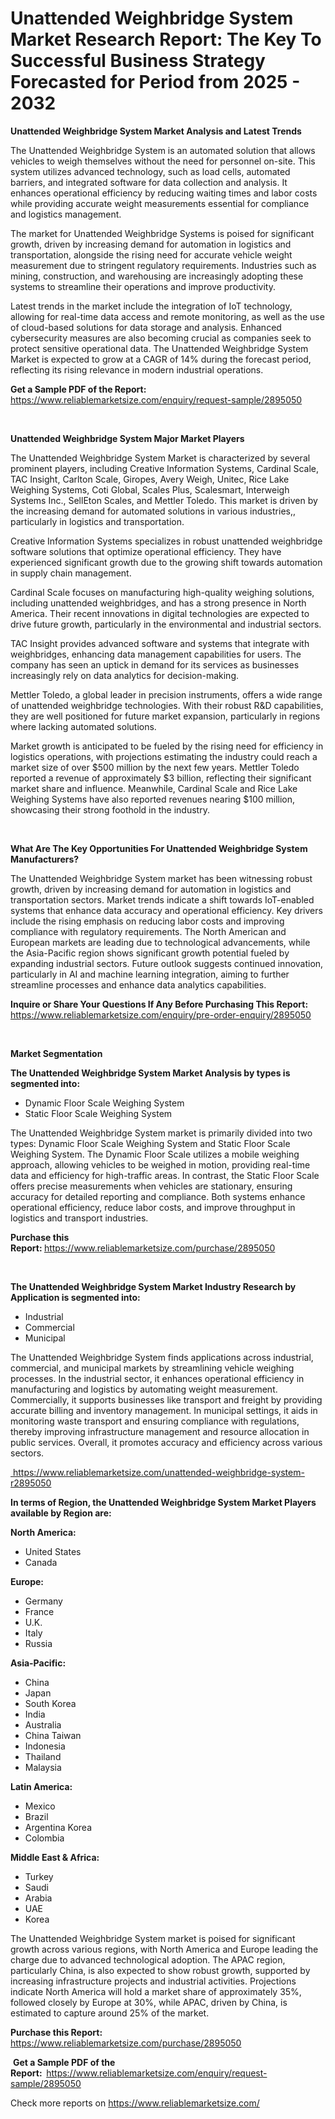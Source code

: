 <p><h1>Unattended Weighbridge System Market Research Report: The Key To Successful Business Strategy Forecasted for Period from 2025 - 2032</h1></p><p><strong>Unattended Weighbridge System Market Analysis and Latest Trends</strong></p>
<p><p>The Unattended Weighbridge System is an automated solution that allows vehicles to weigh themselves without the need for personnel on-site. This system utilizes advanced technology, such as load cells, automated barriers, and integrated software for data collection and analysis. It enhances operational efficiency by reducing waiting times and labor costs while providing accurate weight measurements essential for compliance and logistics management.</p><p>The market for Unattended Weighbridge Systems is poised for significant growth, driven by increasing demand for automation in logistics and transportation, alongside the rising need for accurate vehicle weight measurement due to stringent regulatory requirements. Industries such as mining, construction, and warehousing are increasingly adopting these systems to streamline their operations and improve productivity. </p><p>Latest trends in the market include the integration of IoT technology, allowing for real-time data access and remote monitoring, as well as the use of cloud-based solutions for data storage and analysis. Enhanced cybersecurity measures are also becoming crucial as companies seek to protect sensitive operational data. The Unattended Weighbridge System Market is expected to grow at a CAGR of 14% during the forecast period, reflecting its rising relevance in modern industrial operations.</p></p>
<p><strong>Get a Sample PDF of the Report:&nbsp;</strong> <a href="https://www.reliablemarketsize.com/enquiry/request-sample/2895050?utm_campaign=3494&utm_medium=2&utm_source=Github&utm_content=ia&utm_term=15032025&utm_id=unattended-weighbridge-system">https://www.reliablemarketsize.com/enquiry/request-sample/2895050</a></p>
<p>&nbsp;</p>
<p><strong>Unattended Weighbridge System Major Market Players</strong></p>
<p><p>The Unattended Weighbridge System Market is characterized by several prominent players, including Creative Information Systems, Cardinal Scale, TAC Insight, Carlton Scale, Giropes, Avery Weigh, Unitec, Rice Lake Weighing Systems, Coti Global, Scales Plus, Scalesmart, Interweigh Systems Inc., SellEton Scales, and Mettler Toledo. This market is driven by the increasing demand for automated solutions in various industries,, particularly in logistics and transportation.</p><p>Creative Information Systems specializes in robust unattended weighbridge software solutions that optimize operational efficiency. They have experienced significant growth due to the growing shift towards automation in supply chain management.</p><p>Cardinal Scale focuses on manufacturing high-quality weighing solutions, including unattended weighbridges, and has a strong presence in North America. Their recent innovations in digital technologies are expected to drive future growth, particularly in the environmental and industrial sectors.</p><p>TAC Insight provides advanced software and systems that integrate with weighbridges, enhancing data management capabilities for users. The company has seen an uptick in demand for its services as businesses increasingly rely on data analytics for decision-making.</p><p>Mettler Toledo, a global leader in precision instruments, offers a wide range of unattended weighbridge technologies. With their robust R&D capabilities, they are well positioned for future market expansion, particularly in regions where lacking automated solutions.</p><p>Market growth is anticipated to be fueled by the rising need for efficiency in logistics operations, with projections estimating the industry could reach a market size of over $500 million by the next few years. Mettler Toledo reported a revenue of approximately $3 billion, reflecting their significant market share and influence. Meanwhile, Cardinal Scale and Rice Lake Weighing Systems have also reported revenues nearing $100 million, showcasing their strong foothold in the industry.</p></p>
<p>&nbsp;</p>
<p><strong>What Are The Key Opportunities For Unattended Weighbridge System Manufacturers?</strong></p>
<p><p>The Unattended Weighbridge System market has been witnessing robust growth, driven by increasing demand for automation in logistics and transportation sectors. Market trends indicate a shift towards IoT-enabled systems that enhance data accuracy and operational efficiency. Key drivers include the rising emphasis on reducing labor costs and improving compliance with regulatory requirements. The North American and European markets are leading due to technological advancements, while the Asia-Pacific region shows significant growth potential fueled by expanding industrial sectors. Future outlook suggests continued innovation, particularly in AI and machine learning integration, aiming to further streamline processes and enhance data analytics capabilities.</p></p>
<p><strong>Inquire or Share Your Questions If Any Before Purchasing This Report:</strong> <a href="https://www.reliablemarketsize.com/enquiry/pre-order-enquiry/2895050?utm_campaign=3494&utm_medium=2&utm_source=Github&utm_content=ia&utm_term=15032025&utm_id=unattended-weighbridge-system">https://www.reliablemarketsize.com/enquiry/pre-order-enquiry/2895050</a></p>
<p>&nbsp;</p>
<p><strong>Market Segmentation</strong></p>
<p><strong>The Unattended Weighbridge System Market Analysis by types is segmented into:</strong></p>
<p><ul><li>Dynamic Floor Scale Weighing System</li><li>Static Floor Scale Weighing System</li></ul></p>
<p><p>The Unattended Weighbridge System market is primarily divided into two types: Dynamic Floor Scale Weighing System and Static Floor Scale Weighing System. The Dynamic Floor Scale utilizes a mobile weighing approach, allowing vehicles to be weighed in motion, providing real-time data and efficiency for high-traffic areas. In contrast, the Static Floor Scale offers precise measurements when vehicles are stationary, ensuring accuracy for detailed reporting and compliance. Both systems enhance operational efficiency, reduce labor costs, and improve throughput in logistics and transport industries.</p></p>
<p><strong>Purchase this Report:&nbsp;</strong><a href="https://www.reliablemarketsize.com/purchase/2895050?utm_campaign=3494&utm_medium=2&utm_source=Github&utm_content=ia&utm_term=15032025&utm_id=unattended-weighbridge-system">https://www.reliablemarketsize.com/purchase/2895050</a></p>
<p>&nbsp;</p>
<p><strong>The Unattended Weighbridge System Market Industry Research by Application is segmented into:</strong></p>
<p><ul><li>Industrial</li><li>Commercial</li><li>Municipal</li></ul></p>
<p><p>The Unattended Weighbridge System finds applications across industrial, commercial, and municipal markets by streamlining vehicle weighing processes. In the industrial sector, it enhances operational efficiency in manufacturing and logistics by automating weight measurement. Commercially, it supports businesses like transport and freight by providing accurate billing and inventory management. In municipal settings, it aids in monitoring waste transport and ensuring compliance with regulations, thereby improving infrastructure management and resource allocation in public services. Overall, it promotes accuracy and efficiency across various sectors.</p></p>
<p><a href="https://www.reliablemarketsize.com/unattended-weighbridge-system-r2895050?utm_campaign=3494&utm_medium=2&utm_source=Github&utm_content=ia&utm_term=15032025&utm_id=unattended-weighbridge-system">&nbsp;https://www.reliablemarketsize.com/unattended-weighbridge-system-r2895050</a></p>
<p><strong>In terms of Region, the Unattended Weighbridge System Market Players available by Region are:</strong></p>
<p>
    <p> <strong> North America: </strong>
        <ul>
            <li>United States</li>
            <li>Canada</li>
        </ul>
        </p> 
    <p> <strong> Europe: </strong>
        <ul>
            <li>Germany</li>
            <li>France</li>
            <li>U.K.</li>
            <li>Italy</li>
            <li>Russia</li>
        </ul>
        </p> 
    <p> <strong> Asia-Pacific: </strong>
        <ul>
            <li>China</li>
            <li>Japan</li>
            <li>South Korea</li>
            <li>India</li>
            <li>Australia</li>
            <li>China Taiwan</li>
            <li>Indonesia</li>
            <li>Thailand</li>
            <li>Malaysia</li>
        </ul>
        </p> 
    <p> <strong> Latin America: </strong>
        <ul>
            <li>Mexico</li>
            <li>Brazil</li>
            <li>Argentina Korea</li>
            <li>Colombia</li>
        </ul>
        </p> 
    <p> <strong> Middle East & Africa: </strong>
        <ul>
            <li>Turkey</li>
            <li>Saudi</li>
            <li>Arabia</li>
            <li>UAE</li>
            <li>Korea</li>
        </ul>
    </p>
    </p>
<p><p>The Unattended Weighbridge System market is poised for significant growth across various regions, with North America and Europe leading the charge due to advanced technological adoption. The APAC region, particularly China, is also expected to show robust growth, supported by increasing infrastructure projects and industrial activities. Projections indicate North America will hold a market share of approximately 35%, followed closely by Europe at 30%, while APAC, driven by China, is estimated to capture around 25% of the market.</p></p>
<p><strong>Purchase this Report: </strong><a href="https://www.reliablemarketsize.com/purchase/2895050?utm_campaign=3494&utm_medium=2&utm_source=Github&utm_content=ia&utm_term=15032025&utm_id=unattended-weighbridge-system">https://www.reliablemarketsize.com/purchase/2895050</a></p>
<p>&nbsp;<strong>Get a Sample PDF of the Report:&nbsp;&nbsp;</strong><a href="https://www.reliablemarketsize.com/enquiry/request-sample/2895050?utm_campaign=3494&utm_medium=2&utm_source=Github&utm_content=ia&utm_term=15032025&utm_id=unattended-weighbridge-system">https://www.reliablemarketsize.com/enquiry/request-sample/2895050</a></p>
<p><strong></strong></p>
<p>Check more reports on <a href="https://www.reliablemarketsize.com/?utm_campaign=3494&utm_medium=2&utm_source=Github&utm_content=ia&utm_term=15032025&utm_id=unattended-weighbridge-system">https://www.reliablemarketsize.com/</a></p>